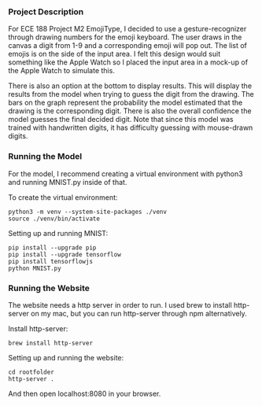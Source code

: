 ### Project Description 

For ECE 188 Project M2 EmojiType, I decided to use a gesture-recognizer through drawing numbers for the emoji keyboard.  The user draws in the canvas a digit from 1-9 
and a corresponding emoji will pop out. The list of emojis is on the side of the input area.  I felt this design would suit something like the Apple Watch so I
placed the input area in a mock-up of the Apple Watch to simulate this. 

There is also an option at the bottom to display results.  This will display the results from the model when trying to guess the digit from the drawing. The bars
on the graph represent the probability the model estimated that the drawing is the corresponding digit.  There is also the overall confidence the model guesses the
final decided digit.  Note that since this model was trained with handwritten digits, it has difficulty guessing with mouse-drawn digits. 

### Running the Model 

For the model, I recommend creating a virtual environment with python3 and running MNIST.py inside of that. 

To create the virtual environment: 
```
python3 -m venv --system-site-packages ./venv
source ./venv/bin/activate
```
Setting up and running MNIST:  
```
pip install --upgrade pip
pip install --upgrade tensorflow
pip install tensorflowjs
python MNIST.py
```

### Running the Website 

The website needs a http server in order to run.  I used brew to install http-server on my mac, but you can run http-server through npm alternatively. 

Install http-server: 
```
brew install http-server
```
Setting up and running the website:  
```
cd rootfolder 
http-server . 
```
And then open localhost:8080 in your browser. 

